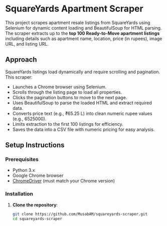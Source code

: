 # SquareYards Apartment Scraper

This project scrapes apartment resale listings from SquareYards using Selenium for dynamic content loading and BeautifulSoup for HTML parsing. The scraper extracts up to the **top 100 Ready-to-Move apartment listings** including details such as apartment name, location, price (in rupees), image URL, and listing URL.

## Approach

SquareYards listings load dynamically and require scrolling and pagination. This scraper:

- Launches a Chrome browser using Selenium.
- Scrolls through the listing page to load all properties.
- Clicks the pagination buttons to move to the next page.
- Uses BeautifulSoup to parse the loaded HTML and extract required data.
- Converts price text (e.g., ₹65.25 L) into clean numeric rupee values (e.g., 6525000).
- Limits extraction to the first 100 listings for efficiency.
- Saves the data into a CSV file with numeric pricing for easy analysis.

## Setup Instructions

### Prerequisites

- Python 3.x
- Google Chrome browser
- [ChromeDriver](https://sites.google.com/chromium.org/driver/) (must match your Chrome version)

### Installation

1. **Clone the repository**:
   ```bash
   git clone https://github.com/MusabAM/squareyards-scraper.git
   cd squareyards-scraper
